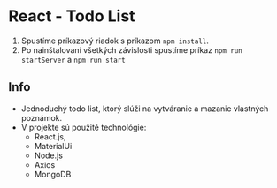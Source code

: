 # React - Todo List

1. Spustíme príkazový riadok s príkazom `npm install`.
4. Po nainštalovaní všetkých závislosti spustíme príkaz `npm run startServer` a `npm run start`

## Info

- Jednoduchý todo list, ktorý slúži na vytváranie a mazanie vlastných poznámok.
- V projekte sú použité technológie:
  - React.js,
  - MaterialUi
  - Node.js
  - Axios
  - MongoDB
